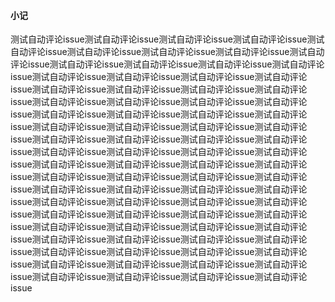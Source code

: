 <html>
    <p class="name" style="display:none;">测试自动评论issue</p>
</html>
<html>
    <p class="tag" style="display:none;">前端</p>
</html>
<html>
    <p class="coverPic" style="display:none;">https://s2.ax1x.com/2019/11/13/M8vgyj.png</p>
</html>
<html>
   <p class="reprint" style="display:none;"></p>
</html>
<html>
   <p class="case" style="display:none;"></p>
</html>
<html>
    <p class="author" style="display:none;">孙华鹏</p>
</html>
<html>
    <p class="date" style="display:none;">1573611204000</p>
</html>
<html>
    <p style="display:none">获取时间戳Date.parse(new Date());</p>
</html>
<html>
    <p class="id" style="display:none;">1573611204110</p>
</html>
<html>
    <p class="brief" style="display:none;">测试自动评论issue</p>
</html>

#### 小记
测试自动评论issue测试自动评论issue测试自动评论issue测试自动评论issue测试自动评论issue测试自动评论issue测试自动评论issue测试自动评论issue测试自动评论issue测试自动评论issue测试自动评论issue测试自动评论issue测试自动评论issue测试自动评论issue测试自动评论issue测试自动评论issue测试自动评论issue测试自动评论issue测试自动评论issue测试自动评论issue测试自动评论issue测试自动评论issue测试自动评论issue测试自动评论issue测试自动评论issue测试自动评论issue测试自动评论issue测试自动评论issue测试自动评论issue测试自动评论issue测试自动评论issue测试自动评论issue测试自动评论issue测试自动评论issue测试自动评论issue测试自动评论issue测试自动评论issue测试自动评论issue测试自动评论issue测试自动评论issue测试自动评论issue测试自动评论issue测试自动评论issue测试自动评论issue测试自动评论issue测试自动评论issue测试自动评论issue测试自动评论issue测试自动评论issue测试自动评论issue测试自动评论issue测试自动评论issue测试自动评论issue测试自动评论issue测试自动评论issue测试自动评论issue测试自动评论issue测试自动评论issue测试自动评论issue测试自动评论issue测试自动评论issue测试自动评论issue测试自动评论issue测试自动评论issue测试自动评论issue测试自动评论issue测试自动评论issue测试自动评论issue测试自动评论issue测试自动评论issue测试自动评论issue测试自动评论issue测试自动评论issue测试自动评论issue测试自动评论issue测试自动评论issue测试自动评论issue测试自动评论issue测试自动评论issue测试自动评论issue测试自动评论issue